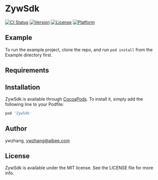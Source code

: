 # ZywSdk

[![CI Status](https://img.shields.io/travis/ywzhang/ZywSdk.svg?style=flat)](https://travis-ci.org/ywzhang/ZywSdk)
[![Version](https://img.shields.io/cocoapods/v/ZywSdk.svg?style=flat)](https://cocoapods.org/pods/ZywSdk)
[![License](https://img.shields.io/cocoapods/l/ZywSdk.svg?style=flat)](https://cocoapods.org/pods/ZywSdk)
[![Platform](https://img.shields.io/cocoapods/p/ZywSdk.svg?style=flat)](https://cocoapods.org/pods/ZywSdk)

## Example

To run the example project, clone the repo, and run `pod install` from the Example directory first.

## Requirements

## Installation

ZywSdk is available through [CocoaPods](https://cocoapods.org). To install
it, simply add the following line to your Podfile:

```ruby
pod 'ZywSdk'
```

## Author

ywzhang, ywzhang@aibee.com

## License

ZywSdk is available under the MIT license. See the LICENSE file for more info.
